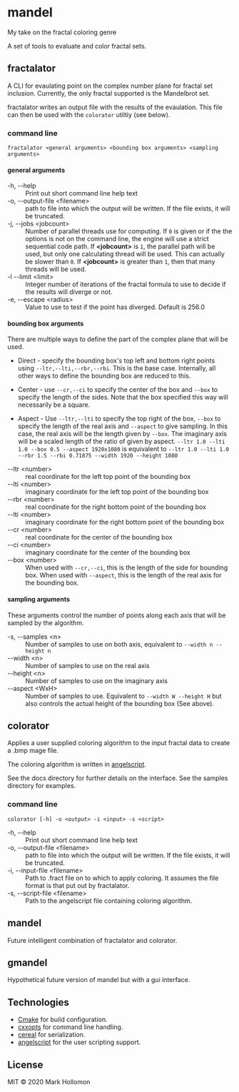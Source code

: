 # mandel
My take on the fractal coloring genre

A set of tools to evaluate and color fractal sets.

## fractalator
A CLI for evaulating point on the complex number plane for fractal set
inclusion. Currently, the only fractal supported is the Mandelbrot set.

fractalator writes an output file with the results of the evaulation. This file
can then be used with the `colorator` utiltiy (see below).

### command line

`fractalator <general arguments> <bounding box arguments> <sampling arguments>`

#### general arguments

<dl>
<dt>-h, --help</dt>
<dd>Print out short command line help text<dd>
<dt>-o, --output-file &lt;filename&gt;</dt>
<dd>path to file into which the output will be written. If the file exists, it
will be truncated.</dd>
<dt>-j, --jobs &lt;jobcount&gt;</dt>
<dd>Number of parallel threads use for computing. If <code>0</code> is given or
if the the options is not on the command line, the engine will use a strict
sequential code path. If <b>&lt;jobcount&gt;</b> is <code>1</code>, the parallel
path will be used, but only one calculating thread will be used. This can
actually be slower than <code>0</code>. If <b>&lt;jobcount&gt;</b> is greater
than <code>1</code>, then that many threads will be used.</dd> 
<dt>-l --limit &lt;limit&gt;</dt>
<dd>Integer number of iterations of the fractal formula to use to decide if the
results will diverge or not.</dd>
<dt>-e, --escape &lt;radius&gt;</dt>
<dd>Value to use to test if the point has diverged. Default is 256.0</dd>
</dl>

#### bounding box arguments
There are multiple ways to define the part of the complex plane that will be
used.

- Direct - specify the bounding box's top left and bottom right points using
    `--ltr,--lti,--rbr,--rbi`. This is the base case. Internally, all other ways
    to define the bounding box are reduced to this.

- Center - use `--cr,--ci` to specify the center of the box and `--box` to
    specify the length of the sides. Note that the box specified this way will
    necessarily be a square.

- Aspect - Use `--ltr,--lti` to specify the top right of the box, `--box` to
    specify the length of the real axis and `--aspect` to give sampling. In
    this case, the real axis will be the length given by `--box`. The imaginary
    axis will be a scaled length of the ratio of given by aspect.
    `--ltr 1.0 --lti 1.0 --box 0.5 --aspect 1920x1080` is equivalent to `--ltr
    1.0 --lti 1.0 --rbr 1.5 --rbi 0.71875 --width 1920 --height 1080`

<dl>
<dt>--ltr &lt;number&gt;</dt><dd>real coordinate for the left top point of the
bounding box</dd>
<dt>--lti &lt;number&gt;</dt><dd>imaginary coordinate for the left top point of
the bounding box</dd>
<dt>--rbr &lt;number&gt;</dt><dd>real coordinate for the right bottom point of
the bounding box</dd>
<dt>--lti &lt;number&gt;</dt><dd>imaginary coordinate for the right bottom point
of the bounding box</dd>
<dt>--cr &lt;number&gt;</dt><dd>real coordinate for the center of the bounding box</dd>
<dt>--ci &lt;number&gt;</dt><dd>imaginary coordinate for the center of the
bounding box</dd>
<dt>--box &lt;number&gt;</dt><dd>When used with <code>--cr,--ci</code>, this is the length of
the side for bounding box. When used with <code>--aspect</code>, this is the length of the
real axis for the bounding box. </dd>
</dl>

#### sampling arguments

These arguments control the number of points along each axis that will be
sampled by the algorithm.

<dl>
<dt>-s, --samples &lt;n&gt;</dt>
<dd>Number of samples to use on both axis, equivalent to <code>--width n --height n</code></dd>
<dt>--width &lt;n&gt;</dt>
<dd>Number of samples to use on the real axis</dd>
<dt>--height &lt;n&gt;</dt>
<dd>Number of samples to use on the imaginary axis</dd>
<dt>--aspect &lt;WxH&gt;</dt>
<dd>Number of samples to use. Equivalent to <code>--width W --height H</code> but also
controls the actual height of the bounding box (See above).</dd>
</dl>


## colorator

Applies a user supplied coloring algorithm to the input fractal data to create a
.bmp mage file.

The coloring algorithm is written in
[angelscript](http://www.angelcode.com/angelscript/sdk/docs/manual/doc_script.html).

See the docs directory for further details on the interface. See the samples
directory for examples.

### command line

`colorator [-h] -o <output> -i <input> -s <script>`

<dl>
<dt>-h, --help </dt>
<dd>Print out short command line help text<dd>
<dt>-o, --output-file &lt;filename&gt;</dt>
<dd>path to file into which the output will be written. If the file exists, it
will be truncated.</dd>
<dt>-i, --input-file &lt;filename&gt;</dt>
<dd>Path to .fract file on to which to apply coloring. It assumes the file
format is that put out by fractalator.</dd>
<dt>-s, --script-file &lt;filename&gt;</dt>
<dd>Path to the angelscript file containing coloring algorithm.</dd>
</dl>

## mandel

Future intelligent combination of fractalator and colorator.

## gmandel

Hypothetical future version of mandel but with a gui interface.

## Technologies

- [Cmake](https://cmake.org/) for build configuration.
- [cxxopts](https://github.com/jarro2783/cxxopts) for command line handling.
- [cereal](https://uscilab.github.io/cereal/index.html) for serialization.
- [angelscript](http://www.angelcode.com/angelscript/sdk/docs/manual/doc_script.html) for the user scripting support.

## License

MIT &copy; 2020 Mark Hollomon
